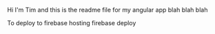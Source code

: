 Hi I'm Tim and this is the readme file for my angular app blah blah blah

To deploy to firebase hosting
firebase deploy